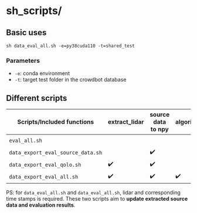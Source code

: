# sh_scripts/

## Basic uses

```shell
sh data_eval_all.sh -e=py38cuda110 -t=shared_test
```

### Parameters

- `-e`: conda environment
- `-t`: target test folder in the crowdbot database

## Different scripts

| Scripts/Included functions        | extract_lidar | source data to npy | algorithm | eval_qolo | eval_crowd |
| --------------------------------- | ------------- | ------------------ | --------- | --------- | ---------- |
| `eval_all.sh`                     |               |                    |           | ✔️         | ✔️          |
| `data_export_eval_source_data.sh` |               | ✔️                  |           | ✔️         | ✔️          |
| `data_export_eval_qolo.sh`        | ✔️             | ✔️                  |           | ✔️         |            |
| `data_export_eval_all.sh`         | ✔️             | ✔️                  | ✔️         | ✔️         | ✔️          |

PS: for `data_eval_all.sh` and `data_eval_all.sh`, lidar and corresponding time stamps is required. These two scripts aim to **update extracted source data and evaluation results**.
